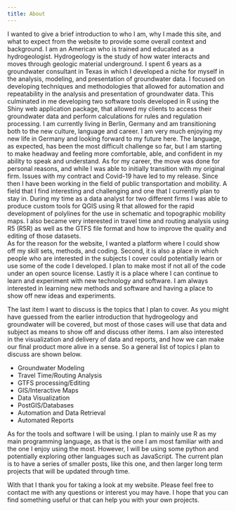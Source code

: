 ```yaml
---
title: About
---
```


I wanted to give a brief introduction to who I am, why I made this site, and what to expect from the website to provide some overall context and background. I am an American who is trained and educated as a hydrogeologist.  Hydrogeology is the study of how water interacts and moves through geologic material underground.   I spent 6 years as a groundwater consultant in Texas in which I developed a niche for myself in the analysis, modeling, and presentation of groundwater data.  I focused on developing techniques and methodologies that allowed for automation and repeatability in the analysis and presentation of groundwater data.   This culminated in me developing two software tools developed in R using the Shiny web application package, that allowed my clients to access their groundwater data and perform calculations for rules and regulation processing.  I am currently living in Berlin, Germany and am transitioning both to the new culture, language and career.  I am very much enjoying my new life in Germany and looking forward to my future here. The language, as expected, has been the most difficult challenge so far, but I am starting to make headway and feeling more comfortable, able, and confident in my ability to speak and understand.  As for my career, the move was done for personal reasons, and while I was able to initially transition with my original firm.  Issues with my contract and Covid-19 have led to my release.  Since then I have been working in the field of public transportation and mobility.  A field that I find interesting and challenging and one that I currently plan to stay in.  During my time as a data analyst for two different firms I was able to produce custom tools for QGIS using R that allowed for the rapid development of polylines for the use in schematic and topographic mobility maps.  I also became very interested in travel time and routing analysis using R5 (R5R) as well as the GTFS file format and how to improve the quality and editing of those datasets.  
As for the reason for the website,   I wanted a platform where I could show off my skill sets, methods, and coding.  Second, it is also a place in which people who are interested in the subjects I cover could potentially learn or use some of the code I developed.  I plan to make most if not all of the code under an open source license.  Lastly it is a place where I can continue to learn and experiment with new technology and software.  I am always interested in learning new methods and software and having a place to show off new ideas and experiments.

The last item I want to discuss is the topics that I plan to cover.  As you might have guessed from the earlier introduction that hydrogeology and groundwater will be covered, but most of those cases will use that data and subject as means to show off and discuss other items.  I am also interested in the visualization and delivery of data and reports, and how we can make our final product more alive in a sense.  So a general list of topics I plan to discuss are shown below.

* Groundwater Modeling
* Travel Time/Routing Analysis
* GTFS processing/Editing
* GIS/Interactive Maps
* Data Visualization
* PostGIS/Databases
* Automation and Data Retrieval
* Automated Reports

As for the tools and software I will be using.  I plan to mainly use R as my main programming language, as that is the one I am most familiar with and the one I enjoy using the most.  However, I will be using some python and potentially exploring other languages such as JavaScript.  The current plan is to have a series of smaller posts, like this one, and then larger long term projects that will be updated through time.  

With that I thank you for taking a look at my website. Please feel free to contact me with any questions or interest you may have.  I hope that you can find something useful or that can help you with your own projects.  
